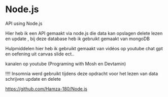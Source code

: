 # Node.js
 API using Node.js




Hier heb ik een API gemaakt via node.js    die data kan opslagen delete lezen en update , bij deze database heb ik gebruikt gemaakt van mongoDB



Hulpmiddelen hier heb ik gebruikt gemaakt van vidéos op youtube  chat gpt  en oefening uit canvas slide ect.. 

kanalen op youtube (Programing with Mosh  en  Devtamin)


!!!!    Insomnia werd gebruikt tijdens deze opdracht voor het lezen van data schrijven  update en delete


https://github.com/Hamza-180/Node.js

